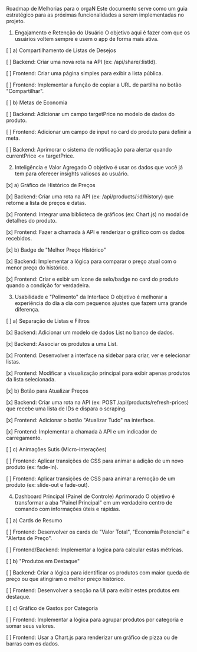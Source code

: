 Roadmap de Melhorias para o orgaN
Este documento serve como um guia estratégico para as próximas funcionalidades a serem implementadas no projeto.

1. Engajamento e Retenção do Usuário
O objetivo aqui é fazer com que os usuários voltem sempre e usem o app de forma mais ativa.

[ ] a) Compartilhamento de Listas de Desejos

[ ] Backend: Criar uma nova rota na API (ex: /api/share/:listId).

[ ] Frontend: Criar uma página simples para exibir a lista pública.

[ ] Frontend: Implementar a função de copiar a URL de partilha no botão "Compartilhar".

[ ] b) Metas de Economia

[ ] Backend: Adicionar um campo targetPrice no modelo de dados do produto.

[ ] Frontend: Adicionar um campo de input no card do produto para definir a meta.

[ ] Backend: Aprimorar o sistema de notificação para alertar quando currentPrice <= targetPrice.

2. Inteligência e Valor Agregado
O objetivo é usar os dados que você já tem para oferecer insights valiosos ao usuário.

[x] a) Gráfico de Histórico de Preços

[x] Backend: Criar uma rota na API (ex: /api/products/:id/history) que retorne a lista de preços e datas.

[x] Frontend: Integrar uma biblioteca de gráficos (ex: Chart.js) no modal de detalhes do produto.

[x] Frontend: Fazer a chamada à API e renderizar o gráfico com os dados recebidos.

[x] b) Badge de "Melhor Preço Histórico"

[x] Backend: Implementar a lógica para comparar o preço atual com o menor preço do histórico.

[x] Frontend: Criar e exibir um ícone de selo/badge no card do produto quando a condição for verdadeira.

3. Usabilidade e "Polimento" da Interface
O objetivo é melhorar a experiência do dia a dia com pequenos ajustes que fazem uma grande diferença.

[ ] a) Separação de Listas e Filtros

[x] Backend: Adicionar um modelo de dados List no banco de dados.

[x] Backend: Associar os produtos a uma List.

[x] Frontend: Desenvolver a interface na sidebar para criar, ver e selecionar listas.

[x] Frontend: Modificar a visualização principal para exibir apenas produtos da lista selecionada.

[x] b) Botão para Atualizar Preços

[x] Backend: Criar uma rota na API (ex: POST /api/products/refresh-prices) que recebe uma lista de IDs e dispara o scraping.

[x] Frontend: Adicionar o botão "Atualizar Tudo" na interface.

[x] Frontend: Implementar a chamada à API e um indicador de carregamento.

[ ] c) Animações Sutis (Micro-interações)

[ ] Frontend: Aplicar transições de CSS para animar a adição de um novo produto (ex: fade-in).

[ ] Frontend: Aplicar transições de CSS para animar a remoção de um produto (ex: slide-out e fade-out).

4. Dashboard Principal (Painel de Controle) Aprimorado
O objetivo é transformar a aba "Painel Principal" em um verdadeiro centro de comando com informações úteis e rápidas.

[ ] a) Cards de Resumo

[ ] Frontend: Desenvolver os cards de "Valor Total", "Economia Potencial" e "Alertas de Preço".

[ ] Frontend/Backend: Implementar a lógica para calcular estas métricas.

[ ] b) "Produtos em Destaque"

[ ] Backend: Criar a lógica para identificar os produtos com maior queda de preço ou que atingiram o melhor preço histórico.

[ ] Frontend: Desenvolver a secção na UI para exibir estes produtos em destaque.

[ ] c) Gráfico de Gastos por Categoria

[ ] Frontend: Implementar a lógica para agrupar produtos por categoria e somar seus valores.

[ ] Frontend: Usar a Chart.js para renderizar um gráfico de pizza ou de barras com os dados.